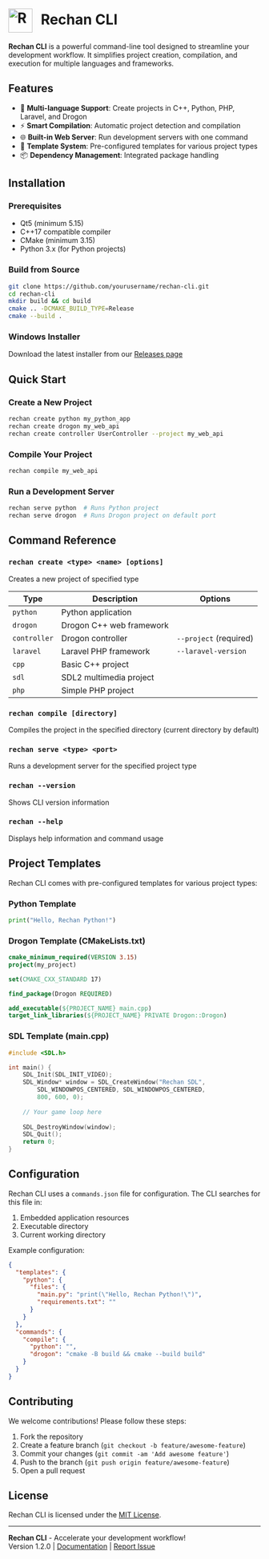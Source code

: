 <h1 align="left">
  <img src="https://k.top4top.io/p_3499y03fo1.png" alt="Rechan CLI Logo" width="48" height="48" style="vertical-align: middle; margin-right: 10px;">
  Rechan CLI
</h1>

**Rechan CLI** is a powerful command-line tool designed to streamline your development workflow. It simplifies project creation, compilation, and execution for multiple languages and frameworks.

## Features

- 🚀 **Multi-language Support**: Create projects in C++, Python, PHP, Laravel, and Drogon
- ⚡️ **Smart Compilation**: Automatic project detection and compilation
- 🌐 **Built-in Web Server**: Run development servers with one command
- 🔧 **Template System**: Pre-configured templates for various project types
- 📦 **Dependency Management**: Integrated package handling

## Installation

### Prerequisites
- Qt5 (minimum 5.15)
- C++17 compatible compiler
- CMake (minimum 3.15)
- Python 3.x (for Python projects)

### Build from Source
```bash
git clone https://github.com/yourusername/rechan-cli.git
cd rechan-cli
mkdir build && cd build
cmake .. -DCMAKE_BUILD_TYPE=Release
cmake --build .
```

### Windows Installer
Download the latest installer from our [Releases page](https://github.com/yourusername/rechan-cli/releases)

## Quick Start

### Create a New Project
```bash
rechan create python my_python_app
rechan create drogon my_web_api
rechan create controller UserController --project my_web_api
```

### Compile Your Project
```bash
rechan compile my_web_api
```

### Run a Development Server
```bash
rechan serve python  # Runs Python project
rechan serve drogon  # Runs Drogon project on default port
```

## Command Reference

### `rechan create <type> <name> [options]`
Creates a new project of specified type

| Type        | Description                  | Options                     |
|-------------|------------------------------|-----------------------------|
| `python`    | Python application           |                             |
| `drogon`    | Drogon C++ web framework     |                             |
| `controller`| Drogon controller            | `--project` (required)      |
| `laravel`   | Laravel PHP framework        | `--laravel-version`         |
| `cpp`       | Basic C++ project            |                             |
| `sdl`       | SDL2 multimedia project      |                             |
| `php`       | Simple PHP project           |                             |

### `rechan compile [directory]`
Compiles the project in the specified directory (current directory by default)

### `rechan serve <type> <port>`
Runs a development server for the specified project type

### `rechan --version`
Shows CLI version information

### `rechan --help`
Displays help information and command usage

## Project Templates

Rechan CLI comes with pre-configured templates for various project types:

### Python Template
```python
print("Hello, Rechan Python!")
```

### Drogon Template (CMakeLists.txt)
```cmake
cmake_minimum_required(VERSION 3.15)
project(my_project)

set(CMAKE_CXX_STANDARD 17)

find_package(Drogon REQUIRED)

add_executable(${PROJECT_NAME} main.cpp)
target_link_libraries(${PROJECT_NAME} PRIVATE Drogon::Drogon)
```

### SDL Template (main.cpp)
```cpp
#include <SDL.h>

int main() {
    SDL_Init(SDL_INIT_VIDEO);
    SDL_Window* window = SDL_CreateWindow("Rechan SDL", 
        SDL_WINDOWPOS_CENTERED, SDL_WINDOWPOS_CENTERED, 
        800, 600, 0);
    
    // Your game loop here
    
    SDL_DestroyWindow(window);
    SDL_Quit();
    return 0;
}
```

## Configuration

Rechan CLI uses a `commands.json` file for configuration. The CLI searches for this file in:
1. Embedded application resources
2. Executable directory
3. Current working directory

Example configuration:
```json
{
  "templates": {
    "python": {
      "files": {
        "main.py": "print(\"Hello, Rechan Python!\")",
        "requirements.txt": ""
      }
    }
  },
  "commands": {
    "compile": {
      "python": "",
      "drogon": "cmake -B build && cmake --build build"
    }
  }
}
```

## Contributing

We welcome contributions! Please follow these steps:

1. Fork the repository
2. Create a feature branch (`git checkout -b feature/awesome-feature`)
3. Commit your changes (`git commit -am 'Add awesome feature'`)
4. Push to the branch (`git push origin feature/awesome-feature`)
5. Open a pull request

## License

Rechan CLI is licensed under the [MIT License](LICENSE).

---

**Rechan CLI** - Accelerate your development workflow!  
Version 1.2.0 | [Documentation](docs) | [Report Issue](issues)
